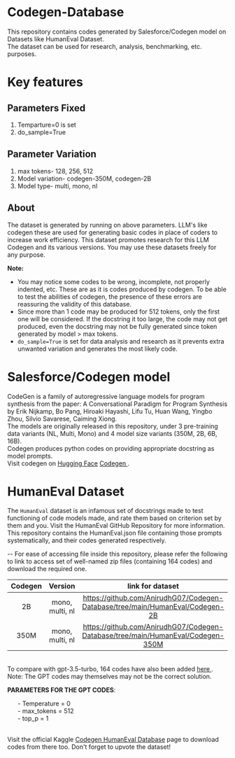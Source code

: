 # Codegen-Database

This repository contains codes generated by Salesforce/Codegen model on Datasets like HumanEval Dataset.<br> The dataset can be used for research, analysis, benchmarking, etc. purposes. 

# Key features 

## Parameters Fixed
1) Temparture=0 is set
2) do_sample=True

## Parameter Variation
1) max tokens- 128, 256, 512
2) Model variation- codegen-350M, codegen-2B
3) Model type- multi, mono, nl

## About
The dataset is generated by running on above parameters. LLM's like codegen these are used for generating basic codes in place of coders to increase work efficiency. This dataset promotes research for this LLM Codegen and its various versions. You may use these datasets freely for any purpose. 

**Note:** 
- You may notice some codes to be wrong, incomplete, not properly indented, etc. These are as it is codes produced by codegen. To be able to test the abilities of codegen, the presence of these errors are reassuring the validity of this database.
- Since more than 1 code may be produced for 512 tokens, only the first one will be considered. If the docstring it too large, the code may not get produced, even the docstring may not be fully generated since token generated by model > max tokens.
- `do_sample=True` is set for data analysis and research as it prevents extra unwanted variation and generates the most likely code. 

# Salesforce/Codegen model
CodeGen is a family of autoregressive language models for program synthesis from the paper: A Conversational Paradigm for Program Synthesis by Erik Nijkamp, Bo Pang, Hiroaki Hayashi, Lifu Tu, Huan Wang, Yingbo Zhou, Silvio Savarese, Caiming Xiong.<br> The models are originally released in this repository, under 3 pre-training data variants (NL, Multi, Mono) and 4 model size variants (350M, 2B, 6B, 16B).
<br>
Codegen produces python codes on providing appropriate docstring as model prompts.<br>
Visit codegen on <a href="https://huggingface.co/">Hugging Face</a> <a href="https://huggingface.co/Salesforce/codegen-2B-mono"> Codegen </a>.

# HumanEval Dataset
The `HumanEval` dataset is an infamous set of docstrings made to test functioning of code models made, and rate them based on criterion set by them and you. Visit the HumanEval GitHub Repository for more information. <br>
This repository contains the HumanEval.json file containing those prompts systematically, and their codes generated respectively.
<br>

-- For ease of accessing file inside this repository, please refer the following to link to access set of well-named zip files (containing 164 codes) and download the required one.

|  Codegen |   Version    |    link for dataset    |
| :-----: | :------------------: | :--------------: |
| 2B |     mono, multi, nl     |      https://github.com/AnirudhG07/Codegen-Database/tree/main/HumanEval/Codegen-2B      | 
| 350M |     mono, multi, nl     |      https://github.com/AnirudhG07/Codegen-Database/tree/main/HumanEval/Codegen-350M     | 
<br>
To compare with gpt-3.5-turbo, 164 codes have also been added <a href="https://github.com/AnirudhG07/Codegen-Database/blob/main/HumanEval/gpt_3.5_turbo_codes.zip"> here </a> . Note: The GPT codes may themselves may not be the correct solution. <br>

**PARAMETERS FOR THE GPT CODES**:
<ul>
- Temperature = 0<br>
- max_tokens = 512<br>
- top_p = 1<br>
</ul>

<br>
Visit the official Kaggle <a href="https://www.kaggle.com/datasets/anirudhgupta1729/codegen-humaneval-database"> Codegen HumanEval Database</a> page to download codes from there too. Don't forget to upvote the dataset!



